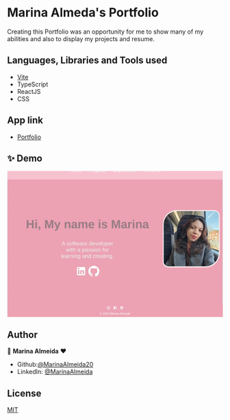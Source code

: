 # Marina Almeda's Portfolio

Creating this Portfolio was an opportunity for me to show many of my abilities and also to display my projects and resume.

## Languages, Libraries and Tools used

- [Vite](https://vitejs.dev/guide/why.html)
- TypeScript
- ReactJS
- CSS

## App link

- [Portfolio](https://marina-portifolio.netlify.app/)

## ✨ Demo

<p align="center">
  <img width="700" align="center" src="https://github.com/MarinaAlmeida20/personal-portfolio/blob/main/src/assets/demo.gif?raw=true" alt="demo"/>
</p>

## Author

👤 **Marina Almeida** ❤️

- Github:[@MarinaAlmeida20](https://github.com/MarinaAlmeida20)
- LinkedIn: [@MarinaAlmeida](https://www.linkedin.com/in/marinaalmeida20/)

## License

[MIT](https://choosealicense.com/licenses/mit/)
